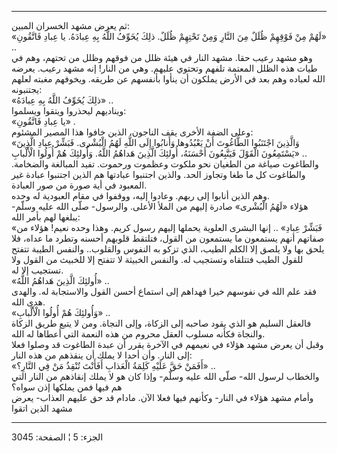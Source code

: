 ------------------------------------------------------------------------

ثم يعرض مشهد الخسران المبين:  
«لَهُمْ مِنْ فَوْقِهِمْ ظُلَلٌ مِنَ النَّارِ وَمِنْ تَحْتِهِمْ ظُلَلٌ. ذلِكَ يُخَوِّفُ اللَّهُ بِهِ عِبادَهُ. يا
عِبادِ فَاتَّقُونِ» ..  
وهو مشهد رعيب حقا. مشهد النار في هيئة ظلل من فوقهم وظلل من تحتهم، وهم في
طيات هذه الظلل المعتمة تلفهم وتحتوي عليهم. وهي من النار! إنه مشهد رعيب.
يعرضه الله لعباده وهم بعد في الأرض يملكون أن ينأوا بأنفسهم عن طريقه.
ويخوفهم مغبته لعلهم يجتنبونه:  
«ذلِكَ يُخَوِّفُ اللَّهُ بِهِ عِبادَهُ» ..  
ويناديهم ليحذروا ويتقوا ويسلموا:  
«يا عِبادِ فَاتَّقُونِ» .  
وعلى الضفة الأخرى يقف الناجون، الذين خافوا هذا المصير المشئوم:  
«وَالَّذِينَ اجْتَنَبُوا الطَّاغُوتَ أَنْ يَعْبُدُوها وَأَنابُوا إِلَى اللَّهِ لَهُمُ الْبُشْرى. فَبَشِّرْ
عِبادِ الَّذِينَ يَسْتَمِعُونَ الْقَوْلَ فَيَتَّبِعُونَ أَحْسَنَهُ، أُولئِكَ الَّذِينَ هَداهُمُ اللَّهُ. وَأُولئِكَ
هُمْ أُولُوا الْأَلْبابِ» ..  
والطاغوت صياغة من الطغيان نحو ملكوت وعظموت ورحموت. تفيد المبالغة
والضخامة. والطاغوت كل ما طغا وتجاوز الحد. والذين اجتنبوا عبادتها هم
الذين اجتنبوا عبادة غير المعبود في أية صورة من صور العبادة.  
وهم الذين أنابوا إلى ربهم. وعادوا إليه، ووقفوا في مقام العبودية له
وحده.  
هؤلاء «لَهُمُ الْبُشْرى» صادرة إليهم من الملأ الأعلى. والرسول- صلّى الله عليه
وسلّم- يبلغها لهم بأمر الله:  
«فَبَشِّرْ عِبادِ» .. إنها البشرى العلوية يحملها إليهم رسول كريم. وهذا وحده
نعيم! هؤلاء من صفاتهم أنهم يستمعون ما يستمعون من القول، فتلتقط قلوبهم
أحسنه وتطرد ما عداه، فلا يلحق بها ولا يلصق إلا الكلم الطيب، الذي تزكو به
النفوس والقلوب.. والنفس الطيبة تتفتح للقول الطيب فتتلقاه وتستجيب له.
والنفس الخبيثة لا تتفتح إلا للخبيث من القول ولا تستجيب إلا له.  
«أُولئِكَ الَّذِينَ هَداهُمُ اللَّهُ» ..  
فقد علم الله في نفوسهم خيرا فهداهم إلى استماع أحسن القول والاستجابة له.
والهدى هدى الله.  
«وَأُولئِكَ هُمْ أُولُوا الْأَلْبابِ» ..  
فالعقل السليم هو الذي يقود صاحبه إلى الزكاة، وإلى النجاة. ومن لا يتبع
طريق الزكاة والنجاة فكأنه مسلوب العقل محروم من هذه النعمة التي أعطاها له
الله.  
وقبل أن يعرض مشهد هؤلاء في نعيمهم في الآخرة يقرر أن عبدة الطاغوت قد
وصلوا فعلا إلى النار. وأن أحدا لا يملك أن ينقذهم من هذه النار:  
«أَفَمَنْ حَقَّ عَلَيْهِ كَلِمَةُ الْعَذابِ أَفَأَنْتَ تُنْقِذُ مَنْ فِي النَّارِ؟» ..  
والخطاب لرسول الله- صلّى الله عليه وسلّم- وإذا كان هو لا يملك إنقاذهم من
النار التي هم فيها فمن يملكها إذن سواه؟  
وأمام مشهد هؤلاء في النار- وكأنهم فيها فعلا الآن. مادام قد حق عليهم
العذاب- يعرض مشهد الذين اتقوا

------------------------------------------------------------------------

الجزء: 5 ¦ الصفحة: 3045
